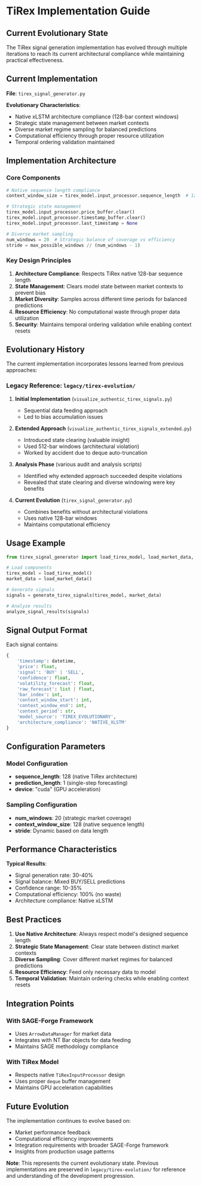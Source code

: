 # TiRex Implementation Guide

## Current Evolutionary State

The TiRex signal generation implementation has evolved through multiple iterations to reach its current architectural compliance while maintaining practical effectiveness.

## Current Implementation

**File**: `tirex_signal_generator.py`

**Evolutionary Characteristics**:
- Native xLSTM architecture compliance (128-bar context windows)
- Strategic state management between market contexts
- Diverse market regime sampling for balanced predictions
- Computational efficiency through proper resource utilization
- Temporal ordering validation maintained

## Implementation Architecture

### Core Components

```python
# Native sequence length compliance
context_window_size = tirex_model.input_processor.sequence_length  # 128 bars

# Strategic state management
tirex_model.input_processor.price_buffer.clear()
tirex_model.input_processor.timestamp_buffer.clear() 
tirex_model.input_processor.last_timestamp = None

# Diverse market sampling
num_windows = 20  # Strategic balance of coverage vs efficiency
stride = max_possible_windows // (num_windows - 1)
```

### Key Design Principles

1. **Architecture Compliance**: Respects TiRex native 128-bar sequence length
2. **State Management**: Clears model state between market contexts to prevent bias
3. **Market Diversity**: Samples across different time periods for balanced predictions  
4. **Resource Efficiency**: No computational waste through proper data utilization
5. **Security**: Maintains temporal ordering validation while enabling context resets

## Evolutionary History

The current implementation incorporates lessons learned from previous approaches:

### Legacy Reference: `legacy/tirex-evolution/`

1. **Initial Implementation** (`visualize_authentic_tirex_signals.py`)
   - Sequential data feeding approach
   - Led to bias accumulation issues

2. **Extended Approach** (`visualize_authentic_tirex_signals_extended.py`)  
   - Introduced state clearing (valuable insight)
   - Used 512-bar windows (architectural violation)
   - Worked by accident due to deque auto-truncation

3. **Analysis Phase** (various audit and analysis scripts)
   - Identified why extended approach succeeded despite violations
   - Revealed that state clearing and diverse windowing were key benefits

4. **Current Evolution** (`tirex_signal_generator.py`)
   - Combines benefits without architectural violations
   - Uses native 128-bar windows
   - Maintains computational efficiency

## Usage Example

```python
from tirex_signal_generator import load_tirex_model, load_market_data, generate_tirex_signals

# Load components
tirex_model = load_tirex_model()
market_data = load_market_data()

# Generate signals
signals = generate_tirex_signals(tirex_model, market_data)

# Analyze results
analyze_signal_results(signals)
```

## Signal Output Format

Each signal contains:
```python
{
    'timestamp': datetime,
    'price': float,
    'signal': 'BUY' | 'SELL',
    'confidence': float,
    'volatility_forecast': float,
    'raw_forecast': list | float,
    'bar_index': int,
    'context_window_start': int,
    'context_window_end': int,
    'context_period': str,
    'model_source': 'TIREX_EVOLUTIONARY',
    'architecture_compliance': 'NATIVE_XLSTM'
}
```

## Configuration Parameters

### Model Configuration
- **sequence_length**: 128 (native TiRex architecture)
- **prediction_length**: 1 (single-step forecasting)
- **device**: "cuda" (GPU acceleration)

### Sampling Configuration  
- **num_windows**: 20 (strategic market coverage)
- **context_window_size**: 128 (native sequence length)
- **stride**: Dynamic based on data length

## Performance Characteristics

**Typical Results**:
- Signal generation rate: 30-40%
- Signal balance: Mixed BUY/SELL predictions
- Confidence range: 10-35%
- Computational efficiency: 100% (no waste)
- Architecture compliance: Native xLSTM

## Best Practices

1. **Use Native Architecture**: Always respect model's designed sequence length
2. **Strategic State Management**: Clear state between distinct market contexts
3. **Diverse Sampling**: Cover different market regimes for balanced predictions
4. **Resource Efficiency**: Feed only necessary data to model
5. **Temporal Validation**: Maintain ordering checks while enabling context resets

## Integration Points

### With SAGE-Forge Framework
- Uses `ArrowDataManager` for market data
- Integrates with NT Bar objects for data feeding
- Maintains SAGE methodology compliance

### With TiRex Model
- Respects native `TiRexInputProcessor` design
- Uses proper `deque` buffer management
- Maintains GPU acceleration capabilities

## Future Evolution

The implementation continues to evolve based on:
- Market performance feedback
- Computational efficiency improvements  
- Integration requirements with broader SAGE-Forge framework
- Insights from production usage patterns

**Note**: This represents the current evolutionary state. Previous implementations are preserved in `legacy/tirex-evolution/` for reference and understanding of the development progression.